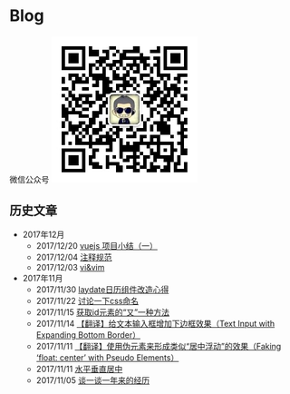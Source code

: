 # Blog
微信公众号 
![](./images/wx_qrcode.jpg)

## 历史文章
- 2017年12月
    - 2017/12/20 [vuejs 项目小结（一）](https://github.com/kuckboy1994/Blog/issues/14)
    - 2017/12/04 [注释规范](https://github.com/kuckboy1994/Blog/issues/13)
    - 2017/12/03 [vi&vim](https://github.com/kuckboy1994/Blog/issues/12)
- 2017年11月
    - 2017/11/30 [laydate日历组件改造心得](https://github.com/kuckboy1994/Blog/issues/11)
    - 2017/11/22 [讨论一下css命名](https://github.com/kuckboy1994/Blog/issues/10)
    - 2017/11/15 [获取id元素的“又”一种方法](https://github.com/kuckboy1994/Blog/issues/8)
    - 2017/11/14 [【翻译】给文本输入框增加下边框效果（Text Input with Expanding Bottom Border）](https://github.com/kuckboy1994/Blog/issues/7)
    - 2017/11/11 [【翻译】使用伪元素来形成类似“居中浮动”的效果（Faking ‘float: center’ with Pseudo Elements）](https://github.com/kuckboy1994/Blog/issues/5)
    - 2017/11/11 [水平垂直居中](https://github.com/kuckboy1994/Blog/issues/4)
    - 2017/11/05 [谈一谈一年来的经历](https://github.com/kuckboy1994/Blog/issues/2)